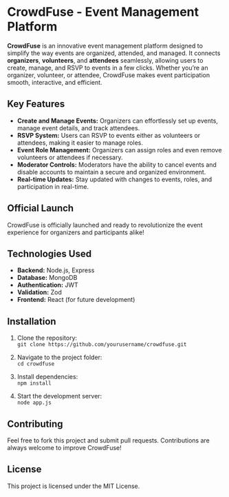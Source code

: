 # CrowdFuse - Event Management Platform

**CrowdFuse** is an innovative event management platform designed to simplify the way events are organized, attended, and managed. It connects **organizers**, **volunteers**, and **attendees** seamlessly, allowing users to create, manage, and RSVP to events in a few clicks. Whether you’re an organizer, volunteer, or attendee, CrowdFuse makes event participation smooth, interactive, and efficient.

## Key Features
- **Create and Manage Events:** Organizers can effortlessly set up events, manage event details, and track attendees.
- **RSVP System:** Users can RSVP to events either as volunteers or attendees, making it easier to manage roles.
- **Event Role Management:** Organizers can assign roles and even remove volunteers or attendees if necessary.
- **Moderator Controls:** Moderators have the ability to cancel events and disable accounts to maintain a secure and organized environment.
- **Real-time Updates:** Stay updated with changes to events, roles, and participation in real-time.

## Official Launch
CrowdFuse is officially launched and ready to revolutionize the event experience for organizers and participants alike!

## Technologies Used
- **Backend:** Node.js, Express
- **Database:** MongoDB
- **Authentication:** JWT
- **Validation:** Zod
- **Frontend:** React (for future development)

## Installation
1. Clone the repository:  
   `git clone https://github.com/yourusername/crowdfuse.git`

2. Navigate to the project folder:  
   `cd crowdfuse`

3. Install dependencies:  
   `npm install`

4. Start the development server:  
   `node app.js`

## Contributing
Feel free to fork this project and submit pull requests. Contributions are always welcome to improve CrowdFuse!

## License
This project is licensed under the MIT License.
